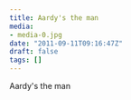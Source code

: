```yaml
---
title: Aardy's the man
media:
- media-0.jpg
date: "2011-09-11T09:16:47Z"
draft: false
tags: []
---
```

Aardy's the man
